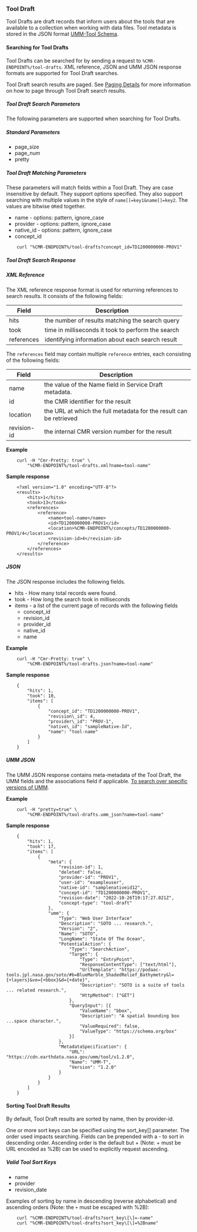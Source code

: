 ### <a name="tool-draft"></a> Tool Draft

Tool Drafts are draft records that inform users about the tools that are available to a collection when working with data files. Tool metadata is stored in the JSON format [UMM-Tool Schema](https://git.earthdata.nasa.gov/projects/EMFD/repos/unified-metadata-model/browse/tool).

#### <a name="searching-for-tool-drafts"></a> Searching for Tool Drafts

Tool Drafts can be searched for by sending a request to `%CMR-ENDPOINT%/tool-drafts`. XML reference, JSON and UMM JSON response formats are supported for Tool Draft searches.

Tool Draft search results are paged. See [Paging Details](#paging-details) for more information on how to page through Tool Draft search results.

##### <a name="tool-draft-search-params"></a> Tool Draft Search Parameters

The following parameters are supported when searching for Tool Drafts.

##### Standard Parameters

* page\_size
* page\_num
* pretty

##### Tool Draft Matching Parameters

These parameters will match fields within a Tool Draft. They are case insensitive by default. They support options specified. They also support searching with multiple values in the style of `name[]=key1&name[]=key2`. The values are bitwise `OR`ed together.

* name - options: pattern, ignore\_case
* provider - options: pattern, ignore\_case
* native\_id - options: pattern, ignore\_case
* concept\_id

```
    curl "%CMR-ENDPOINT%/tool-drafts?concept_id=TD1200000000-PROV1"
```

##### <a name="tool-draft-search-response"></a> Tool Draft Search Response

##### XML Reference

The XML reference response format is used for returning references to search results. It consists of the following fields:

| Field      | Description                                        |
| ---------- | -------------------------------------------------- |
| hits       | the number of results matching the search query    |
| took       | time in milliseconds it took to perform the search |
| references | identifying information about each search result   |

The `references` field may contain multiple `reference` entries, each consisting of the following fields:

| Field       | Description                                                        |
| ----------- | ------------------------------------------------------------------ |
| name        | the value of the Name field in Service Draft metadata.      |
| id          | the CMR identifier for the result                                  |
| location    | the URL at which the full metadata for the result can be retrieved |
| revision-id | the internal CMR version number for the result                     |

__Example__

```
    curl -H "Cmr-Pretty: true" \
        "%CMR-ENDPOINT%/tool-drafts.xml?name=tool-name"
```

__Sample response__

```
    <?xml version="1.0" encoding="UTF-8"?>
    <results>
        <hits>1</hits>
        <took>13</took>
        <references>
            <reference>
                <name>tool-name</name>
                <id>TD1200000000-PROV1</id>
                <location>%CMR-ENDPOINT%/concepts/TD1200000000-PROV1/4</location>
                <revision-id>4</revision-id>
            </reference>
        </references>
    </results>
```

##### JSON

The JSON response includes the following fields.

* hits - How many total records were found.
* took - How long the search took in milliseconds
* items - a list of the current page of records with the following fields
  * concept\_id
  * revision\_id
  * provider\_id
  * native\_id
  * name

__Example__

```
    curl -H "Cmr-Pretty: true" \
        "%CMR-ENDPOINT%/tool-drafts.json?name=tool-name"
```

__Sample response__

```
    {
        "hits": 1,
        "took": 10,
        "items": [
            {
                "concept_id": "TD1200000000-PROV1",
                "revision\_id": 4,
                "provider\_id": "PROV-1",
                "native\_id": "sampleNative-Id",
                "name": "tool-name"
            }
        ]
    }
```

##### UMM JSON

The UMM JSON response contains meta-metadata of the Tool Draft, the UMM fields and the associations field if applicable. [To search over specific versions of UMM](#umm-json). 

__Example__

```
    curl -H "pretty=true" \
        "%CMR-ENDPOINT%/tool-drafts.umm_json?name=tool-name"
```

__Sample response__

```
    {
        "hits": 1,
        "took": 17,
        "items": [
            {
                "meta": {
                    "revision-id": 1,
                    "deleted": false,
                    "provider-id": "PROV1",
                    "user-id": "exampleuser",
                    "native-id": "samplenativeid12",
                    "concept-id": "TD1200000000-PROV1",
                    "revision-date": "2022-10-26T19:17:27.021Z",
                    "concept-type": "tool-draft"
                },
                "umm": {
                    "Type": "Web User Interface"
                    "Description": "SOTO ... research.",
                    "Version": "2",
                    "Name": "SOTO",
                    "LongName": "State Of The Ocean",
                    "PotentialAction": {
                        "Type": "SearchAction",
                        "Target": {
                            "Type": "EntryPoint",
                            "ResponseContentType": ["text/html"],
                            "UrlTemplate": "https://podaac-tools.jpl.nasa.gov/soto/#b=BlueMarble_ShadedRelief_Bathymetry&l={+layers}&ve={+bbox}&d={+date}",
                            "Description": "SOTO is a suite of tools ... related research.",
                            "HttpMethod": ["GET"]
                        },
                        "QueryInput": [{
                            "ValueName": "bbox",
                            "Description": "A spatial bounding box ...space character.",
                            "ValueRequired": false,
                            "ValueType": "https://schema.org/box"
                        }]
                    },
                    "MetadataSpecification": {
                        "URL": "https://cdn.earthdata.nasa.gov/umm/tool/v1.2.0",
                        "Name": "UMM-T",
                        "Version": "1.2.0"
                    }
                }
            }
        ]
    }
```

#### <a name="sorting-tool-draft-results"></a> Sorting Tool Draft Results

By default, Tool Draft results are sorted by name, then by provider-id.

One or more sort keys can be specified using the sort_key[] parameter. The order used impacts searching. Fields can be prepended with a - to sort in descending order. Ascending order is the default but + (Note: + must be URL encoded as %2B) can be used to explicitly request ascending.

##### Valid Tool Sort Keys

* name
* provider
* revision_date

Examples of sorting by name in descending (reverse alphabetical) and ascending orders (Note: the `+` must be escaped with %2B):

```
    curl "%CMR-ENDPOINT%/tool-drafts?sort_key\[\]=-name"
    curl "%CMR-ENDPOINT%/tool-drafts?sort_key\[\]=%2Bname"
```

